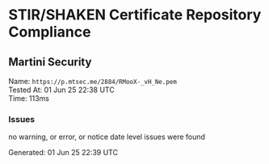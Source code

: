 # STIR/SHAKEN Certificate Repository Compliance

## Martini Security

Name: `https://p.mtsec.me/2884/RMooX-_vH_Ne.pem`\
Tested At: 01 Jun 25 22:38 UTC\
Time: 113ms

### Issues

no warning, or error, or notice date level issues were found

Generated: 01 Jun 25 22:39 UTC